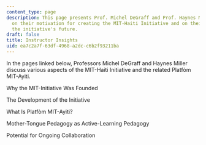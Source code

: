 ```yaml
---
content_type: page
description: This page presents Prof. Michel DeGraff and Prof. Haynes Miller's reflections
  on their motivation for creating the MIT-Haiti Initiative and on their vision for
  the initiative's future.
draft: false
title: Instructor Insights
uid: ea7c2a7f-63df-4968-a2dc-c6b2f93211ba
---
```

In the pages linked below, Professors Michel DeGraff and Haynes Miller discuss various aspects of the MIT-Haiti Initiative and the related Platfòm MIT-Ayiti.

Why the MIT-Initiative Was Founded

The Development of the Initiative

What Is Platfòm MIT-Ayiti?

Mother-Tongue Pedagogy as Active-Learning Pedagogy

Potential for Ongoing Collaboration